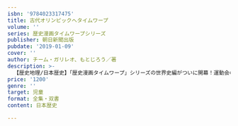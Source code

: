 ```yaml
---
isbn: '9784023317475'
title: 古代オリンピックへタイムワープ
volume: ''
series: 歴史漫画タイムワープシリーズ
publisher: 朝日新聞出版
pubdate: '2019-01-09'
cover: ''
author: チーム・ガリレオ、もとじろう／著
description: >-
  【歴史地理/日本歴史】「歴史漫画タイムワープ」シリーズの世界史編がついに開幕！運動会の練習中に、古代ギリシャにタムワープしてしまったシュン、ユイ、ノブの３人組。なぜかアテネの代表として古代のオリンピックに出場することになって……？
price: '1200'
genre: ''
target: 児童
format: 全集・双書
content: 日本歴史

---
```

